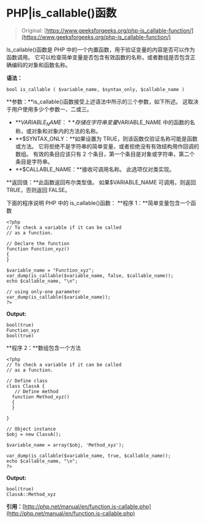 # PHP|is_callable()函数

> Original: [https://www.geeksforgeeks.org/php-is_callable-function/](https://www.geeksforgeeks.org/php-is_callable-function/)

Is_callable()函数是 PHP 中的一个内置函数，用于验证变量的内容是否可以作为函数调用。 它可以检查简单变量是否包含有效函数的名称，或者数组是否包含正确编码的对象和函数名称。

**语法：**

```
bool is_callable ( $variable_name, $syntax_only, $callable_name )
```

**参数：**is_callable()函数接受上述语法中所示的三个参数，如下所述。 这取决于用户使用多少个参数一、二或三。

*   **$VARIABLE_NAME：**存储在字符串变量$VARIABLE_NAME 中的函数的名称，或对象和对象内的方法的名称。
*   **$SYNTAX_ONLY：**如果设置为 TRUE，则该函数仅验证名称可能是函数或方法。 它将拒绝不是字符串的简单变量，或者拒绝没有有效结构用作回调的数组。 有效的条目应该只有 2 个条目，第一个条目是对象或字符串，第二个条目是字符串。
*   **$CALLABLE_NAME：**接收可调用名称。 此选项仅对类实现。

**返回值：**此函数返回布尔类型值。 如果$VARIABLE_NAME 可调用，则返回 TRUE，否则返回 FALSE。

下面的程序说明 PHP 中的 is_callable()函数：
**程序 1：**简单变量包含一个函数

```
<?php
// To check a variable if it can be called
// as a function.

// Declare the function
function Function_xyz() 
{
}

$variable_name = "Function_xyz";
var_dump(is_callable($variable_name, false, $callable_name));
echo $callable_name, "\n";

// using only-one parameter
var_dump(is_callable($variable_name));
?>
```

**Output:**

```
bool(true)
Function_xyz
bool(true)

```

**程序 2：**数组包含一个方法

```
<?php
// To check a variable if it can be called
// as a function.

// Define class
class ClassA {
   // Define method
  function Method_xyz() 
  {
  }

}

// Object instance
$obj = new ClassA();

$variable_name = array($obj, 'Method_xyz');

var_dump(is_callable($variable_name, true, $callable_name));  
echo $callable_name, "\n";  
?>
```

**Output:**

```
bool(true)
ClassA::Method_xyz

```

**引用：**[http://php.net/manual/en/function.is-callable.php](http://php.net/manual/en/function.is-callable.php)